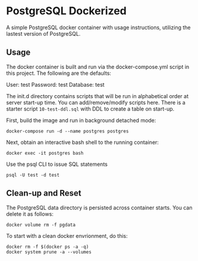 # PostgreSQL Dockerized
A simple PostgreSQL docker container with usage instructions, utilizing the lastest version of PostgreSQL.

## Usage

The docker container is built and run via the docker-compose.yml script in this project. The following are the defaults:

User: test
Password: test
Database: test

The init.d directory contains scripts that will be run in alphabetical order at server start-up time.  You can add/remove/modify scripts here.  There is a starter script `10-test-ddl.sql` with DDL to create a table on start-up.


First, build the image and run in background detached mode:
```
docker-compose run -d --name postgres postgres
```

Next, obtain an interactive bash shell to the running container:
```
docker exec -it postgres bash
```

Use the psql CLI to issue SQL statements
```
psql -U test -d test

```

## Clean-up and Reset

The PostgreSQL data directory is persisted across container starts.  You can delete it as follows:
```
docker volume rm -f pgdata
```

To start with a clean docker envrionment, do this:
```
docker rm -f $(docker ps -a -q)
docker system prune -a --volumes
```
